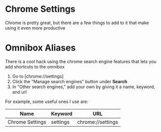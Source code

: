 Chrome Settings
===============

Chrome is pretty great, but there are a few things to add to it that make using it even more productive

# Omnibox Aliases

There is a cool hack using the chrome search engine features that lets you add shortcuts to the omnibox

1.  Go to [chrome://settings]
2.  Click the "Manage search engines" button under **Search**
3.  In "Other search engines," add your own by giving it a name, keyword, and url

For example, some useful ones I use are:

| Name | Keyword | URL |
| ---- | ------- | --- |
| Chrome Settings | settings | chrome://settings |
